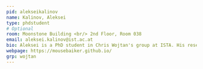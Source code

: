```yaml
---
pid: alekseikalinov
name: Kalinov, Aleksei
type: phdstudent
# Optional
room: Moonstone Building <br/> 2nd Floor, Room 038
email: aleksei.kalinov@ist.ac.at
bio: Aleksei is a PhD student in Chris Wojtan's group at ISTA. His research interests are physically-based modeling and animation, deep learning and design of efficient algorithms and data structures.
webpage: https://mousebaiker.github.io/
grp: wojtan
---
```

